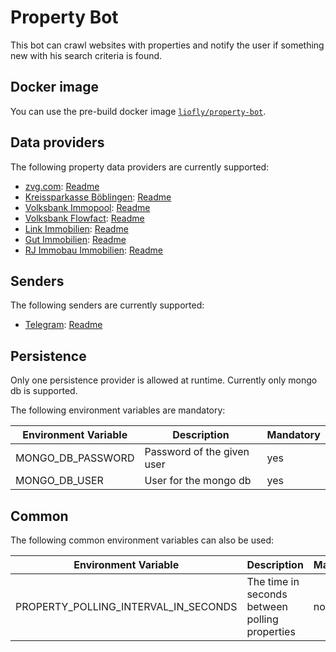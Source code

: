 # Property Bot

This bot can crawl websites with properties and notify the user if something new with his search criteria is found.

## Docker image

You can use the pre-build docker image [`liofly/property-bot`](https://hub.docker.com/r/liofly/property-bot).

## Data providers

The following property data providers are currently supported:

- [zvg.com](https://zvg.com): [Readme](src/PropertyBot.ZVG/README.md)
- [Kreissparkasse Böblingen](https://www.kskbb.de/de/home/privatkunden/immobilien/immobilienportal.html): [Readme](src/PropertyBot.Provider.KSK/README.md)
- [Volksbank Immopool](https://www.volksbank-stuttgart.de/immobilien/immobilienangebote/regionale-immobilienangebote.html): [Readme](src/PropertyBot.Provider.VolksbankImmopool/README.md)
- [Volksbank Flowfact](https://www.vorne.de/immobilien/immobilien-finden.html): [Readme](src/PropertyBot.Provider.VolksbankFlowfact/README.md)
- [Link Immobilien](https://www.link-immobilien.info/Angebote.htm): [Readme](src/PropertyBot.Provider.LinkImmo/README.md)
- [Gut Immobilien](https://www.gutimmo.de/Angebote.htm): [Readme](src/PropertyBot.Provider.GutImmo/README.md)
- [RJ Immobau Immobilien](http://www.rjimmobau.de/Angebote.htm): [Readme](src/PropertyBot.Provider.RjImmobau/README.md)

## Senders

The following senders are currently supported:

- [Telegram](https://telegram.org): [Readme](src/PropertyBot.Sender.Telegram/README.md)

## Persistence

Only one persistence provider is allowed at runtime. Currently only mongo db is supported.

The following environment variables are mandatory:

| Environment Variable | Description                | Mandatory |
|----------------------|----------------------------|-----------|
| MONGO_DB_PASSWORD    | Password of the given user | yes		|
| MONGO_DB_USER        | User for the mongo db      | yes		| 

## Common

The following common environment variables can also be used:

| Environment Variable                 | Description                                    | Mandatory | Default |
|--------------------------------------|------------------------------------------------|-----------|---------|
| PROPERTY_POLLING_INTERVAL_IN_SECONDS | The time in seconds between polling properties | no        | 600     |
